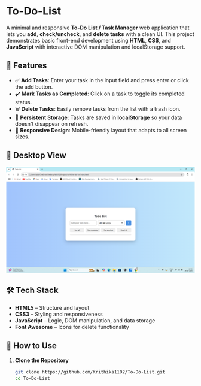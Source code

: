 # To-Do-List

A minimal and responsive **To-Do List / Task Manager** web application that lets you **add**, **check/uncheck**, and **delete tasks** with a clean UI. This project demonstrates basic front-end development using **HTML**, **CSS**, and **JavaScript** with interactive DOM manipulation and localStorage support.

## 🌟 Features

- ✅ **Add Tasks**: Enter your task in the input field and press enter or click the add button.
- ✔️ **Mark Tasks as Completed**: Click on a task to toggle its completed status.
- 🗑️ **Delete Tasks**: Easily remove tasks from the list with a trash icon.
- 💾 **Persistent Storage**: Tasks are saved in **localStorage** so your data doesn't disappear on refresh.
- 📱 **Responsive Design**: Mobile-friendly layout that adapts to all screen sizes.

## 📸 Desktop View

![Screenshot of the To-Do App](./image.png)


## 🛠️ Tech Stack

- **HTML5** – Structure and layout
- **CSS3** – Styling and responsiveness
- **JavaScript** – Logic, DOM manipulation, and data storage
- **Font Awesome** – Icons for delete functionality


## 🧰 How to Use

1. **Clone the Repository**
   ```bash
   git clone https://github.com/Krithika1102/To-Do-List.git
   cd To-Do-List
